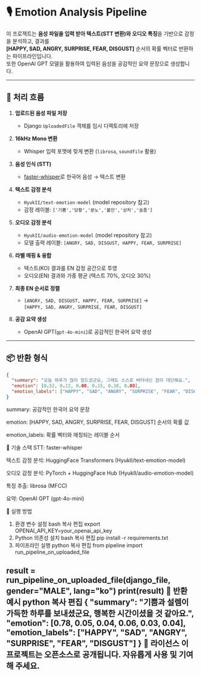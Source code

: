 # 🎙 Emotion Analysis Pipeline

이 프로젝트는 **음성 파일을 입력 받아 텍스트(STT 변환)와 오디오 특징**을 기반으로 감정을 분석하고, 결과를  
**[HAPPY, SAD, ANGRY, SURPRISE, FEAR, DISGUST]** 순서의 확률 벡터로 반환하는 파이프라인입니다.  
또한 OpenAI GPT 모델을 활용하여 입력된 음성을 공감적인 요약 문장으로 생성합니다.  

---

## 📌 처리 흐름

1. **업로드된 음성 파일 저장**
   - Django `UploadedFile` 객체를 임시 디렉토리에 저장

2. **16kHz Mono 변환**
   - Whisper 입력 포맷에 맞게 변환 (`librosa`, `soundfile` 활용)

3. **음성 인식 (STT)**
   - [faster-whisper](https://github.com/guillaumekln/faster-whisper)로 한국어 음성 → 텍스트 변환

4. **텍스트 감정 분석**
   - `HyukII/text-emotion-model` (model repository 참고)
   - 감정 레이블: `['기쁨','당황','분노','불안','상처','슬픔']`

5. **오디오 감정 분석**
   - `HyukII/audio-emotion-model` (model repository 참고)
   - 모델 출력 레이블: `[ANGRY, SAD, DISGUST, HAPPY, FEAR, SURPRISE]`

6. **라벨 매핑 & 융합**
   - 텍스트(KO) 결과를 EN 감정 공간으로 투영
   - 오디오(EN) 결과와 가중 평균 (텍스트 70%, 오디오 30%)

7. **최종 EN 순서로 정렬**
   - `[ANGRY, SAD, DISGUST, HAPPY, FEAR, SURPRISE]` →  
     `[HAPPY, SAD, ANGRY, SURPRISE, FEAR, DISGUST]`

8. **공감 요약 생성**
   - OpenAI GPT(`gpt-4o-mini`)로 공감적인 한국어 요약 생성

---

## 📦 반환 형식

```json
{
  "summary": "오늘 하루가 많이 힘드셨군요, 그래도 스스로 버텨내신 점이 대단해요.",
  "emotion": [0.52, 0.12, 0.08, 0.15, 0.10, 0.03],
  "emotion_labels": ["HAPPY", "SAD", "ANGRY", "SURPRISE", "FEAR", "DISGUST"]
}
```
summary: 공감적인 한국어 요약 문장

emotion: [HAPPY, SAD, ANGRY, SURPRISE, FEAR, DISGUST] 순서의 확률 값

emotion_labels: 확률 벡터와 매칭되는 레이블 순서

🔧 기술 스택
STT: faster-whisper

텍스트 감정 분석: HuggingFace Transformers (HyukII/text-emotion-model)

오디오 감정 분석: PyTorch + HuggingFace Hub (HyukII/audio-emotion-model)

특징 추출: librosa (MFCC)

요약: OpenAI GPT (gpt-4o-mini)

🚀 실행 방법
1. 환경 변수 설정
bash
복사
편집
export OPENAI_API_KEY=your_openai_api_key
2. Python 의존성 설치
bash
복사
편집
pip install -r requirements.txt
3. 파이프라인 실행
python
복사
편집
from pipeline import run_pipeline_on_uploaded_file

result = run_pipeline_on_uploaded_file(django_file, gender="MALE", lang="ko")
print(result)
📂 반환 예시
python
복사
편집
{
  "summary": "기쁨과 설렘이 가득한 하루를 보내셨군요, 행복한 시간이셨을 것 같아요.",
  "emotion": [0.78, 0.05, 0.04, 0.06, 0.03, 0.04],
  "emotion_labels": ["HAPPY", "SAD", "ANGRY", "SURPRISE", "FEAR", "DISGUST"]
}
📜 라이선스
이 프로젝트는 오픈소스로 공개됩니다. 자유롭게 사용 및 기여해 주세요.
---
